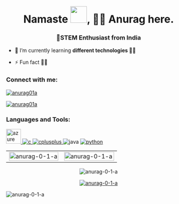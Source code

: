 <h1 align="center">Namaste <img src="https://i.pinimg.com/originals/92/59/8f/92598f86d39965bbc493ce8b3f141d2d.gif" width="45">, 🙋‍♂️ Anurag here.</h1>
<h3 align="center">🤖STEM Enthusiast from India</h3>

- 🌱 I’m currently learning **different technologies 🧑‍💻**

- ⚡ Fun fact **🧘‍♂️**

<h3 align="left">Connect with me:</h3>
<p align="left">

<a href="https://linkedin.com/in/anurag01a" target="blank"><img align="center" src="https://img.shields.io/badge/LinkedIn-0077B5?style=for-the-badge&logo=linkedin&logoColor=white" alt="anurag01a"/></a>
</p>

<p align="left"> <a href="https://twitter.com/anurag01a" target="blank"><img src="https://img.shields.io/twitter/follow/anurag01a?logo=twitter&style=for-the-badge" alt="anurag01a" /></a> </p>

<h3 align="left">Languages and Tools:</h3>
<p align="left"> <a href="https://azure.microsoft.com/en-in/" target="_blank" rel="noreferrer"> <img src="https://www.vectorlogo.zone/logos/microsoft_azure/microsoft_azure-icon.svg" alt="azure" width="40" height="40"/> </a> <a href="https://www.cprogramming.com/" target="_blank" rel="noreferrer"> <img src="https://img.shields.io/badge/C-00599C?style=for-the-badge&logo=c&logoColor=white" alt="c"/> </a> <a href="https://www.w3schools.com/cpp/" target="_blank" rel="noreferrer"> <img src="https://img.shields.io/badge/C%2B%2B-00599C?style=for-the-badge&logo=c%2B%2B&logoColor=white" alt="cplusplus"/> </a> <a htref="https://www.java.com" target="_blank" rel="noreferrer"> <img src="https://img.shields.io/badge/C%2B%2B-00599C?style=for-the-badge&logo=c%2B%2B&logoColor=white" alt="java"/> </a> <a href="https://www.python.org" target="_blank" rel="noreferrer"> <img src="https://img.shields.io/badge/Python-14354C?style=for-the-badge&logo=python&logoColor=white" alt="python"/> </a> </p>

<table align="center">
    <tr>
        <td>
            <img src="https://github-readme-stats.vercel.app/api/top-langs?username=anurag-0-1-a&no-bg=true&show_icons=true&theme=github_dark&hide_border=true&locale=en&layout=compact"  display=block width=100% height=auto  alt="anurag-0-1-a" >
        </td>
        <td>
        <img src="https://github-readme-stats.vercel.app/api?username=anurag-0-1-a&no-bg=true&show_icons=true&theme=github_dark&hide_border=true&locale=en"  display=block width=100% height=auto alt="anurag-0-1-a" align="right">
        </td>
    </tr>
</table> 


<p align=center><img align="center" src="https://github-readme-streak-stats.herokuapp.com/?user=Anurag-0-1-A&theme=github-dark-blue&hide_border=true" alt="anurag-0-1-a" /></p>

<p align="center"> <a href="https://github.com/ryo-ma/github-profile-trophy"><img src="https://github-profile-trophy.vercel.app/?username=anurag-0-1-a&no-bg=true&no-frame=true&column=-1" alt="anurag-0-1-a" /></a> </p>

<p align=""> <img src="https://komarev.com/ghpvc/?username=anurag-0-1-a&label=Profile%20views&color=1A58B6&style=flat" alt="anurag-0-1-a" /> </p>
